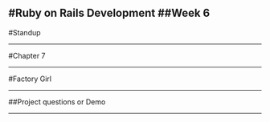 #Ruby on Rails Development
##Week 6
---
#Standup

---
#Chapter 7 

---
#Factory Girl

---
##Project questions or Demo

---
